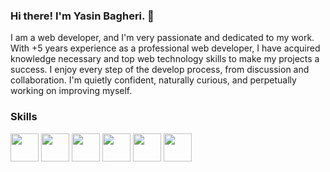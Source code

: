 ### Hi there! I'm Yasin Bagheri. 👋
I am a web developer, and I'm very passionate and dedicated to my work.
With +5 years experience as a professional web developer, I have acquired knowledge necessary and top web technology skills to make my projects a success.
I enjoy every step of the develop process, from discussion and collaboration. I'm quietly confident, naturally curious, and perpetually working on improving myself.

### Skills
<img src="https://s31.picofile.com/file/8470085418/react.png" width="45">
<img src="https://s31.picofile.com/file/8470085384/nextjs.png" width="45">
<img src="https://s31.picofile.com/file/8470085368/JavaScript.png" width="45">
<img src="https://s30.picofile.com/file/8470085426/sass.png" width="45">
<img src="https://s30.picofile.com/file/8470085450/Typescript.png" width="45">
<img src="https://s31.picofile.com/file/8470085434/tailwind.png" width="45">
<!--
**yasin-bagheri/yasin-bagheri** is a ✨ _special_ ✨ repository because its `README.md` (this file) appears on your GitHub profile.

Here are some ideas to get you started:

- 🔭 I’m currently working on ...
- 🌱 I’m currently learning ...
- 👯 I’m looking to collaborate on ...
- 🤔 I’m looking for help with ...
- 💬 Ask me about ...
- 📫 How to reach me: ...
- 😄 Pronouns: ...
- ⚡ Fun fact: ...
-->
